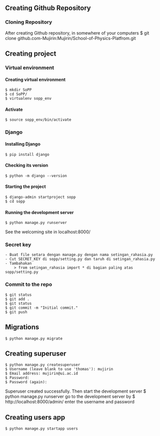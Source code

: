 
## Creating Github Repository
### Cloning Repository
After creating Github repository, in somewhere of your computers
$ git clone github.com-Mujirin:Mujirin/School-of-Physics-Platfrom.git
## Creating project
### Virtual environment
#### Creating virtual environment
	$ mkdir SoPP
	$ cd SoPP/
	$ virtualenv sopp_env
#### Activate
	$ source sopp_env/bin/activate
### Django
#### Installing Django
	$ pip install django
#### Checking its version
	$ python -m django --version
#### Starting the project
	$ django-admin startproject sopp
	$ cd sopp
#### Running the development server
	$ python manage.py runserver
See the welcoming site in localhost:8000/
### Secret key
	- Buat file setara dengan manage.py dengan nama setingan_rahasia.py
	- Cut SECRET_KEY di sopp/setting.py dan taruh di setingan_rahasia.py
	- Tambahakan 
		> from setingan_rahasia import * di bagian paling atas sopp/setting.py

### Commit to the repo
	$ git status
	$ git add .
	$ git status
	$ git commit -m "Initial commit."
	$ git push
## Migrations
	$ python manage.py migrate
## Creating superuser
	$ python manage.py createsuperuser
	$ Username (leave blank to use 'thomas'): mujirin
	$ Email address: mujirin@ui.ac.id             
	$ Password: 
	$ Password (again): 
Superuser created successfully.
Then start the development server
	$ python manage.py runserver
go to the development server by
	$ http://localhost:8000/admin/
enter the username and password
## Creating users app
	$ python manage.py startapp users